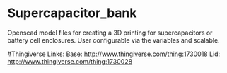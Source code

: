 # Supercapacitor_bank
Openscad model files for creating a 3D printing for supercapacitors or battery cell enclosures.  User configurable via the variables and scalable.

#Thingiverse Links:
Base: http://www.thingiverse.com/thing:1730018
Lid: http://www.thingiverse.com/thing:1730028
